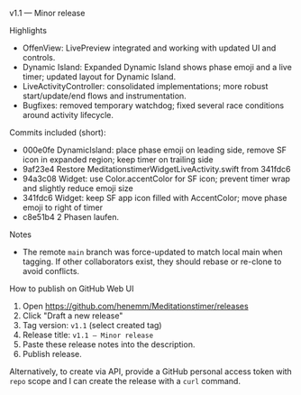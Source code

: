 v1.1 — Minor release

Highlights
- OffenView: LivePreview integrated and working with updated UI and controls.
- Dynamic Island: Expanded Dynamic Island shows phase emoji and a live timer; updated layout for Dynamic Island.
- LiveActivityController: consolidated implementations; more robust start/update/end flows and instrumentation.
- Bugfixes: removed temporary watchdog; fixed several race conditions around activity lifecycle.

Commits included (short):
- 000e0fe DynamicIsland: place phase emoji on leading side, remove SF icon in expanded region; keep timer on trailing side
- 9af23e4 Restore MeditationstimerWidgetLiveActivity.swift from 341fdc6
- 94a3c08 Widget: use Color.accentColor for SF icon; prevent timer wrap and slightly reduce emoji size
- 341fdc6 Widget: keep SF app icon filled with AccentColor; move phase emoji to right of timer
- c8e51b4 2 Phasen laufen.

Notes
- The remote `main` branch was force-updated to match local main when tagging. If other collaborators exist, they should rebase or re-clone to avoid conflicts.

How to publish on GitHub Web UI
1. Open https://github.com/henemm/Meditationstimer/releases
2. Click "Draft a new release"
3. Tag version: `v1.1` (select created tag)
4. Release title: `v1.1 — Minor release`
5. Paste these release notes into the description.
6. Publish release.

Alternatively, to create via API, provide a GitHub personal access token with `repo` scope and I can create the release with a `curl` command.